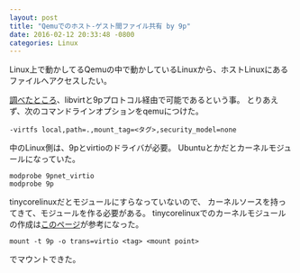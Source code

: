 ```yaml
---
layout: post
title: "Qemuでのホスト-ゲスト間ファイル共有 by 9p"
date: 2016-02-12 20:33:48 -0800
categories: Linux
---
```

Linux上で動かしてるQemuの中で動かしているLinuxから、ホストLinuxにあるファイルへアクセスしたい。

[調べたところ][1]、libvirtと9pプロトコル経由で可能であるという事。
とりあえず、次のコマンドラインオプションをqemuにつけた。

```
-virtfs local,path=.,mount_tag=<タグ>,security_model=none
```

中のLinux側は、9pとvirtioのドライバが必要。
Ubuntuとかだとカーネルモジュールになっていた。

```
modprobe 9pnet_virtio
modprobe 9p
```

tinycorelinuxだとモジュールにすらなっていないので、
カーネルソースを持ってきて、モジュールを作る必要がある。
tinycorelinuxでのカーネルモジュールの作成は[このページ][2]が参考になった。

```
mount -t 9p -o trans=virtio <tag> <mount point>
```

でマウントできた。

[1]: http://wiki.qemu.org/Documentation/9psetup
[2]: http://www2.asu.ac.jp/hachi/v3/tinycore477cp932.html
